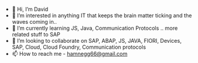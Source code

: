 - 👋 Hi, I’m David
- 👀 I’m interested in anything IT that keeps the brain matter ticking and the waves coming in..
- 🌱 I’m currently learning JS, Java, Communication Protocols .. more related stuff to SAP
- 💞️ I’m looking to collaborate on SAP, ABAP, JS, JAVA, FIORI, Devices, SAP, Cloud, Cloud Foundry, Communication protocols  
- 📫 How to reach me - hamnegg66@gmail.com

<!---
hamnegg66/hamnegg66 is a ✨ special ✨ repository because its `README.md` (this file) appears on your GitHub profile.
You can click the Preview link to take a look at your changes.
--->
